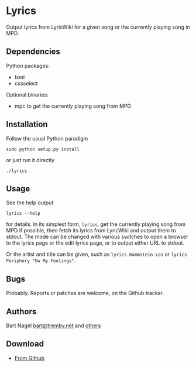 Lyrics
======

Output lyrics from LyricWiki for a given song or the currently playing song in 
MPD.

Dependencies
------------

Python packages:

- lxml
- cssselect

Optional binaries:

- mpc to get the currently playing song from MPD

Installation
------------

Follow the usual Python paradigm

    sudo python setup.py install

or just run it directly

    ./lyrics

Usage
-----

See the help output

    lyrics --help

for details. In its simplest form, `lyrics`, get the currently playing song from 
MPD if possible, then fetch its lyrics from LyricWiki and output 
them to stdout. The mode can be changed with various switches to open a browser 
to the lyrics page or the edit lyrics page, or to output either URL to stdout.

Or the artist and title can be given, such as `lyrics Rammstein Los` or `lyrics 
Periphery "Ow My Feelings"`.

Bugs
----

Probably. Reports or patches are welcome, on the Github tracker.

Authors
-------

Bart Nagel <bart@tremby.net>
and [others](https://github.com/tremby/py-lyrics/graphs/contributors)

Download
--------

- [From Github](https://github.com/tremby/py-lyrics)

